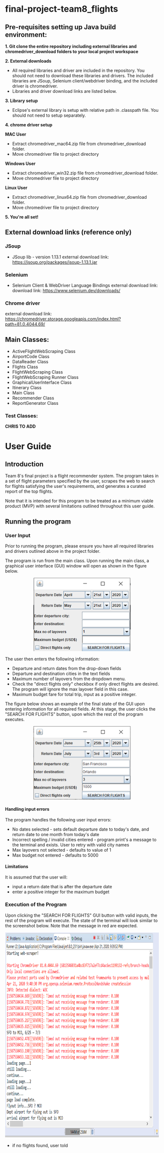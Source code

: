 # final-project-team8_flights

## Pre-requisites setting up Java build environment:
**1. Git clone the entire repository including external libraries and chromedriver_download folders to your local project workspace**

**2. External downloads**
* All required libraries and driver are included in the repository. You should not need to download these libraries and drivers. The included libraries are JSoup, Selenium client/webdriver binding, and the included driver is chromedriver.
* Libraries and driver download links are listed below.

**3. Library setup**
* Eclipse's external library is setup with relative path in .classpath file. You should not need to setup separately.

**4. chrome driver setup**

**MAC User**
* Extract chromedriver_mac64.zip file from chromedriver_download folder.
* Move chromedriver file to project directory

**Windows User**
* Extract chromedriver_win32.zip file from chromedriver_download folder.
* Move chromedriver file to project directory

**Linux User**
* Extract chromedriver_linux64.zip file from chromedriver_download folder.
* Move chromedriver file to project directory

**5. You're all set!**

## External download links (reference only)
### JSoup
* JSoup lib - version 1.13.1
external download link: https://jsoup.org/packages/jsoup-1.13.1.jar
### Selenium 
* Selenium Client & WebDriver Language Bindings
external download link: download link: https://www.selenium.dev/downloads/
### Chrome driver
external download link: https://chromedriver.storage.googleapis.com/index.html?path=81.0.4044.69/

## Main Classes:
* ActiveFlightWebScraping Class
* AirportCode Class
* DataReader Class
* Flights Class
* FlightWebScraping Class
* FlightWebScraping Runner Class
* GraphicalUserInterface Class
* Itinerary Class
* Main Class
* Recommender Class
* ReportGenerator Class

### Test Classes:
**CHRIS TO ADD**

# User Guide

## Introduction

Team 8's final project is a flight recommender system. The program takes in a set of flight parameters specified by the user, scrapes the web to search for flights satisfying the user's requirements, and generates a curated report of the top flights.

Note that it is intended for this program to be treated as a minimum viable product (MVP) with several limitations outlined throughout this user guide. 

## Running the program

### User Input

Prior to running the program, please ensure you have all required libraries and drivers outlined above in the project folder. 

The program is run from the main class. Upon running the main class, a graphical user interface (GUI) window will open as shown in the figure below.

<p align="center">
  <img width="318" height="240" src="https://github.com/UPenn-CIT599/final-project-team8_flights/blob/master/Capture0.PNG?raw=true">
</p>

The user then enters the following information:
* Departure and return dates from the drop-down fields
* Departure and destination cities in the text fields
* Maximum number of layovers from the dropdown menu. 
* Check the "direct flights only" checkbox if only direct flights are desired. The program will ignore the max layover field in this case.
* Maximum budget fare for total trip, input as a positive integer.

The figure below shows an example of the final state of the GUI upon entering information for all required fields. At this stage, the user clicks the "SEARCH FOR FLIGHTS" button, upon which the rest of the program executes.

<p align="center">
  <img width="318" height="240" src="https://github.com/UPenn-CIT599/final-project-team8_flights/blob/master/gui_final_state.PNG?raw=true">
</p>


#### Handling input errors

The program handles the following user input errors:
* No dates selected - sets default departure date to today's date, and return date to one month from today's date
* Incorrect spelling / invalid cities entered - program print's a message to the terminal and exists. User to retry with valid city names
* Max layovers not selected - defaults to value of 1
* Max budget not entered - defaults to 5000

#### Limitations

It is assumed that the user will:
* input a return date that is after the departure date
* enter a positive integer for the maximum budget

### Execution of the Program

Upon clicking the "SEARCH FOR FLIGHTS" GUI button with valid inputs, the rest of the program will execute. The state of the terminal will look similar to the screenshot below. Note that the message in red are expected. 

<p align="center">
  <img width="914" height=672" src="https://github.com/UPenn-CIT599/final-project-team8_flights/blob/master/program_running.PNG?raw=true">
</p>


* if no flights found, user told
